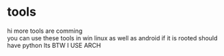 # tools

hi more tools are comming   
you can use these tools in win linux as well as android if it is rooted
should have python lts
BTW I USE ARCH
